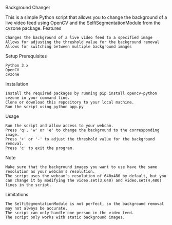 Background Changer

This is a simple Python script that allows you to change the background of a live video feed using OpenCV and the SelfiSegmentationModule from the cvzone package.
Features

    Changes the background of a live video feed to a specified image
    Allows for adjusting the threshold value for the background removal
    Allows for switching between multiple background images

Setup
Prerequisites

    Python 3.x
    OpenCV
    cvzone

Installation

    Install the required packages by running pip install opencv-python cvzone in your command line.
    Clone or download this repository to your local machine.
    Run the script using python app.py

Usage

    Run the script and allow access to your webcam.
    Press 'q', 'w' or 'e' to change the background to the corresponding image.
    Press '+' or '-' to adjust the threshold value for the background removal.
    Press 'c' to exit the program.

Note

    Make sure that the background images you want to use have the same resolution as your webcam's resolution.
    The script uses the webcam's resolution of 640x480 by default, but you can change it by modifying the video.set(3,640) and video.set(4,480) lines in the script.

Limitations

    The SelfiSegmentationModule is not perfect, so the background removal may not always be accurate.
    The script can only handle one person in the video feed.
    The script only works with static background images.
